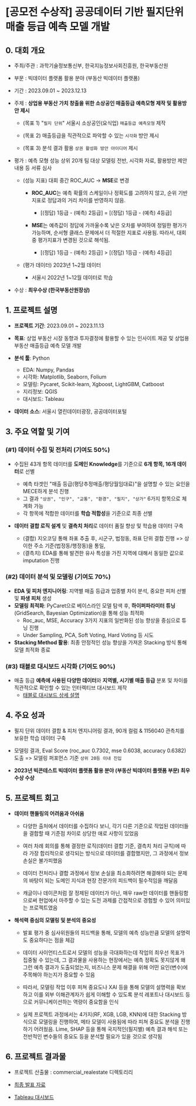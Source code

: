 # [공모전 수상작] 공공데이터 기반 필지단위 매출 등급 예측 모델 개발

## 0. 대회 개요

  - 주최/주관 : 과학기술정보통신부, 한국지능정보사회진흥원, 한국부동산원

  - 부문 : 빅데이터 플랫폼 활용 분야 (부동산 빅데이터 플랫폼)

  - 기간 : 2023.09.01 ~ 2023.12.13

  - 주제 : **상업용 부동산 가치 창출을 위한 소상공인 매출등급 예측모형 제작 및 활용방안 제시**

    - (목표 1) "`필지 단위`" 서울시 소상공인(요식업) `매출등급 예측모형` 제작

    - (목표 2) 매출등급을 직관적으로 파악할 수 있는 `시각화` 방안 제시

    - (목표 3) 분석 결과 활용 `상권 활성화 방안 아이디어` 제시

  - 평가 : 예측 모형 성능 상위 20개 팀 대상 모델링 전반, 시각화 자료, 활용방안 제안내용 등 서류 심사 

    - (성능 지표) 대회 중간 ROC_AUC → **MSE**로 변경
      
      - **ROC_AUC**는 예측 확률의 스케일이나 정확도를 고려하지 않고, 순위 기반 지표로 정답과의 거리 차이를 반영하지 않음.
        
        - [(정답) 1등급 - (예측) 2등급] = [(정답) 1등급 - (예측) 4등급]
    
      - **MSE**는 예측값이 정답에 가까울수록 낮은 오차를 부여하여 정밀한 평가가 가능하며, 순서형 클래스 문제에서 더 적절한 지표로 사용됨. 따라서, 대회 중 평가지표가 변경된 것으로 해석됨.
        
        - [(정답) 1등급 - (예측) 2등급] > [(정답) 1등급 - (예측) 4등급]
    
    - (평가 데이터) 2023년 1~2월 데이터
        * 서울시 2022년 1~12월 데이터로 학습

  - 수상 : **최우수상 (한국부동산원장상)**

## 1. 프로젝트 설명

- **프로젝트 기간**: 2023.09.01 ~ 2023.11.13

- **목표**: 상업 부동산 시장 동향과 투자결정에 활용할 수 있는 인사이트 제공 및 상업용 부동산 매출등급 예측 모델 개발

- **분석 툴**: Python  
  - EDA: Numpy, Pandas  
  - 시각화: Matplotlib, Seaborn, Folium  
  - 모델링: Pycaret, Scikit-learn, Xgboost, LightGBM, Catboost  
  - 지리정보: QGIS  
  - 대시보드: Tableau

- **데이터 소스**: 서울시 열린데이터광장, 공공데이터포털

## **3. 주요 역할 및 기여**

### **(#1) 데이터 수집 및 전처리 (기여도 50%)**
- 수집된 43개 항목 데이터를 **도메인 Knowledge**를 기준으로 **6개 항목, 16개 데이터**로 선별
  * 예측 타겟인 "매출 등급(평당추정매출/평당월임대료)"을 설명할 수 있는 요인을 MECE하게 분석 진행
  * 그 결과 `"상권", "인구", "교통", "환경", "필지", "상가"` 6가지 항목으로 체계화 가능
  * 각 항목에 적합한 데이터를 **학습 적합성**을 기준으로 최종 선별

- **데이터 결합 로직 설계** 및 **결측치 처리**로 데이터 품질 향상 및 학습용 데이터 구축
  - (결합) 지오코딩 통해 좌표 추출 후, 시군구, 법정동, 좌표 단위 결합 진행 => 상이한 주소 기준(법정동/행정동)을 통일,  
  - (결측치) EDA를 통해 발견한 유사 특성을 가진 지역에 대해서 동일한 값으로 imputation 진행

### **(#2) 데이터 분석 및 모델링 (기여도 70%)**
- **EDA 및 피처 엔지니어링**: 지역별 매출 등급과 업종별 차이 분석, 중요한 피처 선별 및 **파생 피처** 생성
- **모델링 최적화**: PyCaret으로 베이스라인 모델 탐색 후, **하이퍼파라미터 튜닝**(GridSearch, Bayesian Optimization)을 통해 성능 최적화
  - Roc_auc, MSE, Accuracy 3가지 지표의 일반화된 성능 향상을 중심으로 튜닝 진행
  - Under Sampling, PCA, Soft Voting, Hard Voting 등 시도
- **Stacking Method 활용**: 최종 안정적인 성능 향상을 가져온 Stacking 방식 통해 모델 최적화 종료

### **(#3) 태블로 대시보드 시각화 (기여도 90%)**
- 매출 등급 **예측에 사용된 다양한 데이터**와 **지역별, 시기별 매출 등급** 분포 및 차이를 직관적으로 확인할 수 있는 인터렉티브 대시보드 제작
  * [태블로 대시보드 상세 설명](C:\Users\LeeSeungYong\myproject\BigContest_RealEstate\tableau_dashboard\Dashboard.md)

## 4. 주요 성과

- 필지 단위 데이터 결합 & 피처 엔지니어링 결과, 90개 컬럼 & 1156040 관측치를 보유한 학습 데이터 구축

- 모델링 결과, Eval Score (roc_auc 0.7302, mse 0.6038, accuracy 0.6382) 도출 => 모델링 퍼포먼스 기준 `상위 20등 이내 진입` 

- **2023년 빅콘테스트 빅데이터 플랫폼 활용 분야 (부동산 빅데이터 플랫폼 부문) 최우수상 수상**

## 5. 프로젝트 회고

- **데이터 핸들링의 어려움과 아쉬움**

  - 다양한 출처에서 데이터를 수집하다 보니, 각기 다른 기준으로 작업된 데이터들을 결합할 때 기준점 차이로 상당한 애로 사항이 있었음
  
  - 여러 차례 회의를 통해 결정한 로직(데이터 결합 기준, 결측치 처리 규칙)에 따라 가장 합리적으로 생각되는 방식으로 데이터를 결합했지만, 그 과정에서 정보 손실은 불가피했음

  - 데이터 전처리나 결합 과정에서 정보 손실을 최소화하려면 해결해야 되는 문제의 바탕이 되는 도메인 지식과 현장 전문가의 피드백이 필수적임을 깨달음
  
  - 캐글이나 데이콘처럼 잘 정제된 데이터가 아닌, 매우 raw한 데이터를 핸들링함으로써 현업에서 마주할 수 있는 도전 과제를 간접적으로 경험할 수 있어 의미있는 프로젝트였음

- **해석력 중심의 모델링 및 분석의 중요성**

  - 발표 평가 중 심사위원들의 피드백을 통해, 모델의 예측 성능만큼 모델의 설명력도 중요하다는 점을 체감

  - 데이터 사이언티스트로서 모델의 성능을 극대화하는데 작업의 최우선 목표가 집중될 수 있는데, 그 결과물을 사용하는 현장에서는 예측 정확도 못지않게 왜 그런 예측 결과가 도출되었는지, 비즈니스 문제 해결을 위해 어떤 요인(변수)에 주목해야 하는지가 중요할 수 있음
  
  - 따라서, 모델링 작업 이후 피쳐 중요도나 XAI 등을 통해 모델의 설명력을 확보하고 이를 외부 이해관계자가 쉽게 이해할 수 있도록 분석 레포트나 대시보드 등으로 커뮤니케이션하는 역량이 중요함을 인식
  
  - 실제 프로젝트 과정에서는 4가지(RF, XGB, LGB, KNN)에 대한 Stacking 방식으로 모델링을 진행하여, 메타 모델이 사용됨에 따라 피쳐 중요도 분석을 진행하기 어려웠음. Lime, SHAP 등을 통해 국지적인(필지별) 예측 결과 해석 또는 전반적인 변수들의 중요도 등을 분석할 필요가 있을 것으로 생각됨

## 6. 프로젝트 결과물

- 프로젝트 산출물 : commercial_realestate 디렉토리리

- [최종 발표 자료](commercial_realestate\우리4Lee_최종발표자료.pdf)

- [Tableau 대시보드](https://public.tableau.com/app/profile/seungyong.lee/viz/__16955237451750/sheet1)